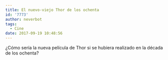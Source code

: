 ```yaml
---
title: El nuevo-viejo Thor de los ochenta
id: '7773'
author: neverbot
tags:
  - Cine
date: 2017-09-19 10:48:56
---
```


¿Cómo sería la nueva película de Thor si se hubiera realizado en la década de los ochenta?